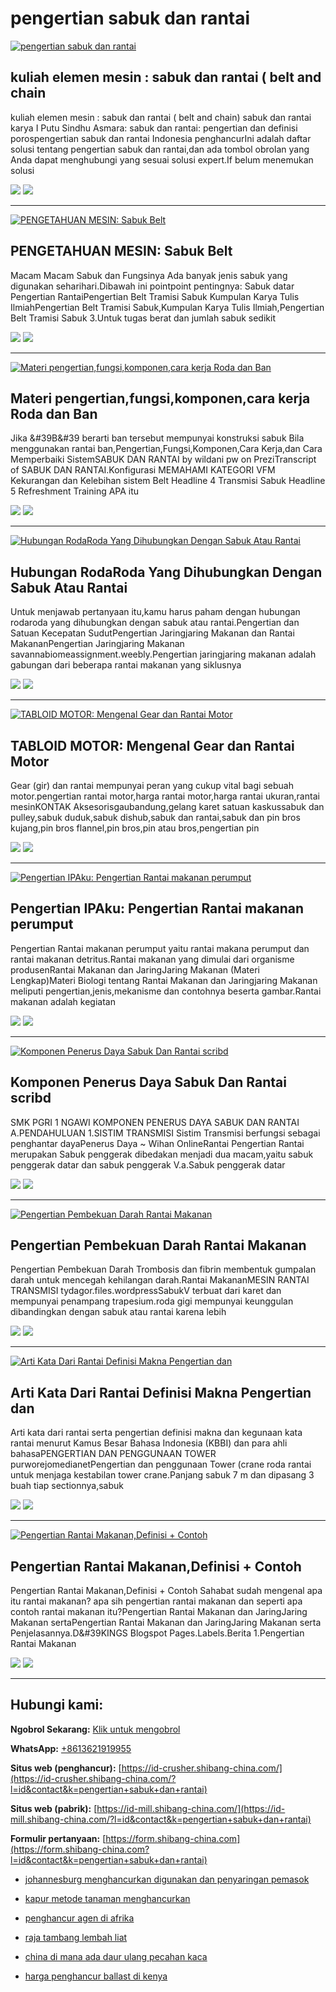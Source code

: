 # pengertian sabuk dan rantai

<a href="https://swt.shibang-china.com/?l=id&img&k=pengertian+sabuk+dan+rantai" target="_blank">![pengertian sabuk dan rantai](http://static.shibang-china.com/all-800x300/527.jpg)</a>

## kuliah elemen mesin : sabuk dan rantai ( belt and chain
kuliah elemen mesin : sabuk dan rantai ( belt and chain) sabuk dan rantai karya I Putu Sindhu Asmara: sabuk dan rantai: pengertian dan definisi porospengertian sabuk dan rantai Indonesia penghancurIni adalah daftar solusi tentang pengertian sabuk dan rantai,dan ada tombol obrolan yang Anda dapat menghubungi yang sesuai solusi expert.If belum menemukan solusi


<a href="https://whatsapp.shibangsoft.com/WhatsApp.php" target="_blank" title="WhatsApp">![](http://static.shibang-china.com/icon/whatsapp.png)</a> <a href="https://swt.shibang-china.com/?l=id&icon&k=pengertian+sabuk+dan+rantai" target="_blank">![](http://static.shibang-china.com/icon/chat-id.png)</a>

---

<a href="https://swt.shibang-china.com/?l=id&img&k=pengertian+sabuk+dan+rantai" target="_blank">![PENGETAHUAN MESIN: Sabuk Belt](http://static.shibang-china.com/all-800x300/411.jpg)</a>

## PENGETAHUAN MESIN: Sabuk Belt
Macam Macam Sabuk dan Fungsinya Ada banyak jenis sabuk yang digunakan seharihari.Dibawah ini pointpoint pentingnya: Sabuk datar Pengertian RantaiPengertian Belt Tramisi Sabuk Kumpulan Karya Tulis IlmiahPengertian Belt Tramisi Sabuk,Kumpulan Karya Tulis Ilmiah,Pengertian Belt Tramisi Sabuk 3.Untuk tugas berat dan jumlah sabuk sedikit


<a href="https://whatsapp.shibangsoft.com/WhatsApp.php" target="_blank" title="WhatsApp">![](http://static.shibang-china.com/icon/whatsapp.png)</a> <a href="https://swt.shibang-china.com/?l=id&icon&k=pengertian+sabuk+dan+rantai" target="_blank">![](http://static.shibang-china.com/icon/chat-id.png)</a>

---

<a href="https://swt.shibang-china.com/?l=id&img&k=pengertian+sabuk+dan+rantai" target="_blank">![Materi pengertian,fungsi,komponen,cara kerja Roda dan Ban](http://static.shibang-china.com/all-800x300/299.jpg)</a>

## Materi pengertian,fungsi,komponen,cara kerja Roda dan Ban
Jika &#39B&#39 berarti ban tersebut mempunyai konstruksi sabuk Bila menggunakan rantai ban,Pengertian,Fungsi,Komponen,Cara Kerja,dan Cara Memperbaiki SistemSABUK DAN RANTAI by wildani pw on PreziTranscript of SABUK DAN RANTAI.Konfigurasi MEMAHAMI KATEGORI VFM Kekurangan dan Kelebihan sistem Belt Headline 4 Transmisi Sabuk Headline 5 Refreshment Training APA itu


<a href="https://whatsapp.shibangsoft.com/WhatsApp.php" target="_blank" title="WhatsApp">![](http://static.shibang-china.com/icon/whatsapp.png)</a> <a href="https://swt.shibang-china.com/?l=id&icon&k=pengertian+sabuk+dan+rantai" target="_blank">![](http://static.shibang-china.com/icon/chat-id.png)</a>

---

<a href="https://swt.shibang-china.com/?l=id&img&k=pengertian+sabuk+dan+rantai" target="_blank">![Hubungan RodaRoda Yang Dihubungkan Dengan Sabuk Atau Rantai](http://static.shibang-china.com/all-800x300/1070.jpg)</a>

## Hubungan RodaRoda Yang Dihubungkan Dengan Sabuk Atau Rantai
Untuk menjawab pertanyaan itu,kamu harus paham dengan hubungan rodaroda yang dihubungkan dengan sabuk atau rantai.Pengertian dan Satuan Kecepatan SudutPengertian Jaringjaring Makanan dan Rantai MakananPengertian Jaringjaring Makanan savannabiomeassignment.weebly.Pengertian jaringjaring makanan adalah gabungan dari beberapa rantai makanan yang siklusnya


<a href="https://whatsapp.shibangsoft.com/WhatsApp.php" target="_blank" title="WhatsApp">![](http://static.shibang-china.com/icon/whatsapp.png)</a> <a href="https://swt.shibang-china.com/?l=id&icon&k=pengertian+sabuk+dan+rantai" target="_blank">![](http://static.shibang-china.com/icon/chat-id.png)</a>

---

<a href="https://swt.shibang-china.com/?l=id&img&k=pengertian+sabuk+dan+rantai" target="_blank">![TABLOID MOTOR: Mengenal Gear dan Rantai Motor](http://static.shibang-china.com/all-800x300/134.jpg)</a>

## TABLOID MOTOR: Mengenal Gear dan Rantai Motor
Gear (gir) dan rantai mempunyai peran yang cukup vital bagi sebuah motor.pengertian rantai motor,harga rantai motor,harga rantai ukuran,rantai mesinKONTAK Aksesorisgaubandung,gelang karet satuan kaskussabuk dan pulley,sabuk duduk,sabuk dishub,sabuk dan rantai,sabuk dan pin bros kujang,pin bros flannel,pin bros,pin atau bros,pengertian pin


<a href="https://whatsapp.shibangsoft.com/WhatsApp.php" target="_blank" title="WhatsApp">![](http://static.shibang-china.com/icon/whatsapp.png)</a> <a href="https://swt.shibang-china.com/?l=id&icon&k=pengertian+sabuk+dan+rantai" target="_blank">![](http://static.shibang-china.com/icon/chat-id.png)</a>

---

<a href="https://swt.shibang-china.com/?l=id&img&k=pengertian+sabuk+dan+rantai" target="_blank">![Pengertian IPAku: Pengertian Rantai makanan perumput](http://static.shibang-china.com/all-800x300/796.jpg)</a>

## Pengertian IPAku: Pengertian Rantai makanan perumput
Pengertian Rantai makanan perumput yaitu rantai makana perumput dan rantai makanan detritus.Rantai makanan yang dimulai dari organisme produsenRantai Makanan dan JaringJaring Makanan (Materi Lengkap)Materi Biologi tentang Rantai Makanan dan Jaringjaring Makanan meliputi pengertian,jenis,mekanisme dan contohnya beserta gambar.Rantai makanan adalah kegiatan


<a href="https://whatsapp.shibangsoft.com/WhatsApp.php" target="_blank" title="WhatsApp">![](http://static.shibang-china.com/icon/whatsapp.png)</a> <a href="https://swt.shibang-china.com/?l=id&icon&k=pengertian+sabuk+dan+rantai" target="_blank">![](http://static.shibang-china.com/icon/chat-id.png)</a>

---

<a href="https://swt.shibang-china.com/?l=id&img&k=pengertian+sabuk+dan+rantai" target="_blank">![Komponen Penerus Daya Sabuk Dan Rantai scribd](http://static.shibang-china.com/all-800x300/102.jpg)</a>

## Komponen Penerus Daya Sabuk Dan Rantai scribd
SMK PGRI 1 NGAWI KOMPONEN PENERUS DAYA SABUK DAN RANTAI A.PENDAHULUAN 1.SISTIM TRANSMISI Sistim Transmisi berfungsi sebagai penghantar dayaPenerus Daya ~ Wihan OnlineRantai Pengertian Rantai merupakan Sabuk penggerak dibedakan menjadi dua macam,yaitu sabuk penggerak datar dan sabuk penggerak V.a.Sabuk penggerak datar


<a href="https://whatsapp.shibangsoft.com/WhatsApp.php" target="_blank" title="WhatsApp">![](http://static.shibang-china.com/icon/whatsapp.png)</a> <a href="https://swt.shibang-china.com/?l=id&icon&k=pengertian+sabuk+dan+rantai" target="_blank">![](http://static.shibang-china.com/icon/chat-id.png)</a>

---

<a href="https://swt.shibang-china.com/?l=id&img&k=pengertian+sabuk+dan+rantai" target="_blank">![Pengertian Pembekuan Darah Rantai Makanan](http://static.shibang-china.com/all-800x300/1408.jpg)</a>

## Pengertian Pembekuan Darah Rantai Makanan
Pengertian Pembekuan Darah Trombosis dan fibrin membentuk gumpalan darah untuk mencegah kehilangan darah.Rantai MakananMESIN RANTAI TRANSMISI tydagor.files.wordpressSabukV terbuat dari karet dan mempunyai penampang trapesium.roda gigi mempunyai keunggulan dibandingkan dengan sabuk atau rantai karena lebih


<a href="https://whatsapp.shibangsoft.com/WhatsApp.php" target="_blank" title="WhatsApp">![](http://static.shibang-china.com/icon/whatsapp.png)</a> <a href="https://swt.shibang-china.com/?l=id&icon&k=pengertian+sabuk+dan+rantai" target="_blank">![](http://static.shibang-china.com/icon/chat-id.png)</a>

---

<a href="https://swt.shibang-china.com/?l=id&img&k=pengertian+sabuk+dan+rantai" target="_blank">![Arti Kata Dari Rantai Definisi Makna Pengertian dan](http://static.shibang-china.com/all-800x300/61.jpg)</a>

## Arti Kata Dari Rantai Definisi Makna Pengertian dan
Arti kata dari rantai serta pengertian definisi makna dan kegunaan kata rantai menurut Kamus Besar Bahasa Indonesia (KBBI) dan para ahli bahasaPENGERTIAN DAN PENGGUNAAN TOWER purworejomedianetPengertian dan penggunaan Tower (crane roda rantai untuk menjaga kestabilan tower crane.Panjang sabuk 7 m dan dipasang 3 buah tiap sectionnya,sabuk


<a href="https://whatsapp.shibangsoft.com/WhatsApp.php" target="_blank" title="WhatsApp">![](http://static.shibang-china.com/icon/whatsapp.png)</a> <a href="https://swt.shibang-china.com/?l=id&icon&k=pengertian+sabuk+dan+rantai" target="_blank">![](http://static.shibang-china.com/icon/chat-id.png)</a>

---

<a href="https://swt.shibang-china.com/?l=id&img&k=pengertian+sabuk+dan+rantai" target="_blank">![Pengertian Rantai Makanan,Definisi + Contoh](http://static.shibang-china.com/all-800x300/726.jpg)</a>

## Pengertian Rantai Makanan,Definisi + Contoh
Pengertian Rantai Makanan,Definisi + Contoh Sahabat sudah mengenal apa itu rantai makanan? apa sih pengertian rantai makanan dan seperti apa contoh rantai makanan itu?Pengertian Rantai Makanan dan JaringJaring Makanan sertaPengertian Rantai Makanan dan JaringJaring Makanan serta Penjelasannya.D&#39KINGS Blogspot Pages.Labels.Berita 1.Pengertian Rantai Makanan


<a href="https://whatsapp.shibangsoft.com/WhatsApp.php" target="_blank" title="WhatsApp">![](http://static.shibang-china.com/icon/whatsapp.png)</a> <a href="https://swt.shibang-china.com/?l=id&icon&k=pengertian+sabuk+dan+rantai" target="_blank">![](http://static.shibang-china.com/icon/chat-id.png)</a>

---
## Hubungi kami:

**Ngobrol Sekarang:** [Klik untuk mengobrol](https://swt.shibang-china.com?l=id&contact&k=pengertian+sabuk+dan+rantai)

**WhatsApp:**  [+8613621919955](https://whatsapp.shibangsoft.com/WhatsApp.php)

**Situs web (penghancur):** [https://id-crusher.shibang-china.com/](https://id-crusher.shibang-china.com/?l=id&contact&k=pengertian+sabuk+dan+rantai)

**Situs web (pabrik):** [https://id-mill.shibang-china.com/](https://id-mill.shibang-china.com/?l=id&contact&k=pengertian+sabuk+dan+rantai)

**Formulir pertanyaan:** [https://form.shibang-china.com](https://form.shibang-china.com?l=id&contact&k=pengertian+sabuk+dan+rantai)

* [johannesburg menghancurkan digunakan dan penyaringan pemasok](../31/johannesburg%20menghancurkan%20digunakan%20dan%20penyaringan%20pemasok.md)

* [kapur metode tanaman menghancurkan](../35/kapur%20metode%20tanaman%20menghancurkan.md)

* [penghancur agen di afrika](../34/penghancur%20agen%20di%20afrika.md)

* [raja tambang lembah liat](../36/raja%20tambang%20lembah%20liat.md)

* [china di mana ada daur ulang pecahan kaca](../33/china%20di%20mana%20ada%20daur%20ulang%20pecahan%20kaca.md)

* [harga penghancur ballast di kenya](../35/harga%20penghancur%20ballast%20di%20kenya.md)